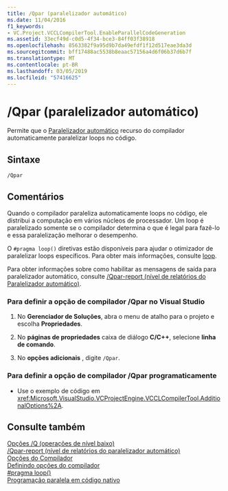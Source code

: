 ```yaml
---
title: /Qpar (paralelizador automático)
ms.date: 11/04/2016
f1_keywords:
- VC.Project.VCCLCompilerTool.EnableParallelCodeGeneration
ms.assetid: 33ecf49d-c0d5-4f34-bce3-84ff03f38918
ms.openlocfilehash: 8563382f9a95d9b7da49efdf1f12d517eae3da3d
ms.sourcegitcommit: bff17488ac5538b8eaac57156a4d6f06b37d6b7f
ms.translationtype: MT
ms.contentlocale: pt-BR
ms.lasthandoff: 03/05/2019
ms.locfileid: "57416625"
---
```

# <a name="qpar-auto-parallelizer"></a>/Qpar (paralelizador automático)

Permite que o [Paralelizador automático](../../parallel/auto-parallelization-and-auto-vectorization.md) recurso do compilador automaticamente paralelizar loops no código.

## <a name="syntax"></a>Sintaxe

```
/Qpar
```

## <a name="remarks"></a>Comentários

Quando o compilador paraleliza automaticamente loops no código, ele distribui a computação em vários núcleos de processador. Um loop é paralelizado somente se o compilador determina o que é legal para fazê-lo e essa paralelização melhorar o desempenho.

O `#pragma loop()` diretivas estão disponíveis para ajudar o otimizador de paralelizar loops específicos. Para obter mais informações, consulte [loop](../../preprocessor/loop.md).

Para obter informações sobre como habilitar as mensagens de saída para paralelizador automático, consulte [/Qpar-report (nível de relatórios do Paralelizador automático)](../../build/reference/qpar-report-auto-parallelizer-reporting-level.md).

### <a name="to-set-the-qpar-compiler-option-in-visual-studio"></a>Para definir a opção de compilador /Qpar no Visual Studio

1. No **Gerenciador de Soluções**, abra o menu de atalho para o projeto e escolha **Propriedades**.

1. No **páginas de propriedades** caixa de diálogo **C/C++**, selecione **linha de comando**.

1. No **opções adicionais** , digite `/Qpar`.

### <a name="to-set-the-qpar-compiler-option-programmatically"></a>Para definir a opção de compilador /Qpar programaticamente

- Use o exemplo de código em <xref:Microsoft.VisualStudio.VCProjectEngine.VCCLCompilerTool.AdditionalOptions%2A>.

## <a name="see-also"></a>Consulte também

[Opções /Q (operações de nível baixo)](../../build/reference/q-options-low-level-operations.md)<br/>
[/Qpar-report (nível de relatórios do paralelizador automático)](../../build/reference/qpar-report-auto-parallelizer-reporting-level.md)<br/>
[Opções do Compilador](../../build/reference/compiler-options.md)<br/>
[Definindo opções do compilador](../../build/reference/setting-compiler-options.md)<br/>
[#pragma loop()](../../preprocessor/loop.md)<br/>
[Programação paralela em código nativo](https://blogs.msdn.microsoft.com/nativeconcurrency/2012/04/12/auto-vectorizer-in-visual-studio-2012-overview/)
